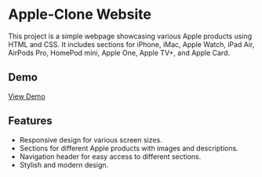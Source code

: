 # Apple-Clone Website

This project is a simple webpage showcasing various Apple products using HTML and CSS. 
It includes sections for iPhone, iMac, Apple Watch, iPad Air, AirPods Pro, HomePod mini, Apple One, Apple TV+, and Apple Card.

## Demo

[View Demo](#) <!-- https://drive.google.com/file/d/1psQp5QbuTKq9AT0D9t2lX70RyVE7bFOK/view?usp=drive_link -->

## Features

- Responsive design for various screen sizes.
- Sections for different Apple products with images and descriptions.
- Navigation header for easy access to different sections.
- Stylish and modern design.
